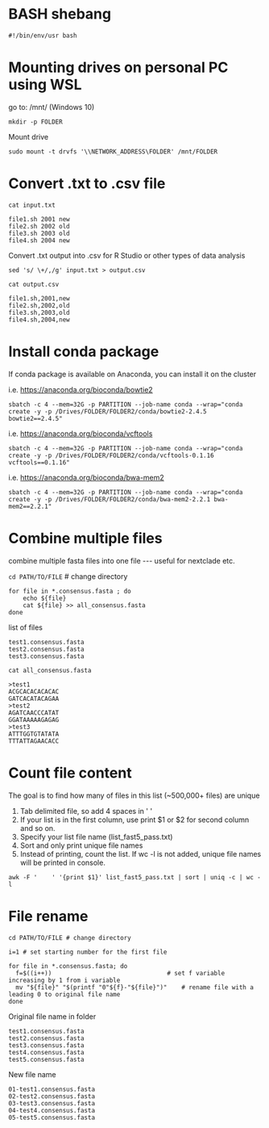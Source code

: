 # BASH shebang
`#!/bin/env/usr bash`


# Mounting drives on personal PC using WSL
go to: /mnt/ (Windows 10)

`mkdir -p FOLDER`

Mount drive 

`sudo mount -t drvfs '\\NETWORK_ADDRESS\FOLDER' /mnt/FOLDER`


# Convert .txt to .csv file
`cat input.txt`
```
file1.sh 2001 new
file2.sh 2002 old
file3.sh 2003 old 
file4.sh 2004 new
```
Convert .txt output into .csv for R Studio or other types of data analysis

`sed 's/ \+/,/g' input.txt > output.csv`

`cat output.csv`
```
file1.sh,2001,new
file2.sh,2002,old
file3.sh,2003,old 
file4.sh,2004,new
```

# Install conda package
If conda package is available on Anaconda, you can install it on the cluster

i.e. https://anaconda.org/bioconda/bowtie2

`sbatch -c 4 --mem=32G -p PARTITION --job-name conda --wrap="conda create -y -p /Drives/FOLDER/FOLDER2/conda/bowtie2-2.4.5 bowtie2==2.4.5"`

i.e. https://anaconda.org/bioconda/vcftools

`sbatch -c 4 --mem=32G -p PARTITION --job-name conda --wrap="conda create -y -p /Drives/FOLDER/FOLDER2/conda/vcftools-0.1.16 vcftools==0.1.16"`

i.e. https://anaconda.org/bioconda/bwa-mem2

`sbatch -c 4 --mem=32G -p PARTITION --job-name conda --wrap="conda create -y -p /Drives/FOLDER/FOLDER2/conda/bwa-mem2-2.2.1 bwa-mem2==2.2.1"`


# Combine multiple files
combine multiple fasta files into one file --- useful for nextclade etc.

`cd PATH/TO/FILE` # change directory

```
for file in *.consensus.fasta ; do
    echo ${file}
    cat ${file} >> all_consensus.fasta
done
```
list of files
```
test1.consensus.fasta
test2.consensus.fasta
test3.consensus.fasta
```
`cat all_consensus.fasta`
```
>test1
ACGCACACACACAC
GATCACATACAGAA
>test2
AGATCAACCCATAT
GGATAAAAAGAGAG
>test3
ATTTGGTGTATATA
TTTATTAGAACACC
```

# Count file content
The goal is to find how many of files in this list (~500,000+ files) are unique
1. Tab delimited file, so add 4 spaces in ' ' 
2. If your list is in the first column, use print $1 or $2 for second column and so on. 
3. Specify your list file name (list_fast5_pass.txt)
4. Sort and only print unique file names
5. Instead of printing, count the list. If wc -l is not added, unique file names will be printed in console.

`awk -F '    ' '{print $1}' list_fast5_pass.txt | sort | uniq -c | wc -l`


# File rename
```
cd PATH/TO/FILE # change directory

i=1 # set starting number for the first file

for file in *.consensus.fasta; do  
  f=$((i++))                                # set f variable increasing by 1 from i variable
  mv "${file}" "$(printf "0"${f}-"${file}")"    # rename file with a leading 0 to original file name
done
```

Original file name in folder
```
test1.consensus.fasta
test2.consensus.fasta
test3.consensus.fasta
test4.consensus.fasta
test5.consensus.fasta
```

New file name
```
01-test1.consensus.fasta
02-test2.consensus.fasta
03-test3.consensus.fasta
04-test4.consensus.fasta
05-test5.consensus.fasta
```






